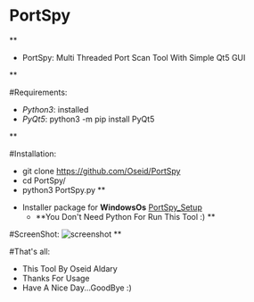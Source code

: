 # PortSpy

**
- PortSpy: Multi Threaded Port Scan Tool With Simple Qt5 GUI

**

#Requirements:
   - *Python3*: installed
   - *PyQt5*: python3 -m pip install PyQt5

**

#Installation:
  - git clone https://github.com/Oseid/PortSpy
  - cd PortSpy/
  - python3 PortSpy.py
**
  * Installer package for **WindowsOs** [PortSpy_Setup](https://github.com/Oseid/PortSpy/PortSpy_Setup.exe)
    - **You Don't Need Python For Run This Tool :) 
**

#ScreenShot:
  ![screenshot](https://user-images.githubusercontent.com/29546157/68063454-cb664e00-fd19-11e9-99e5-d53680c9a0e0.PNG)
**

#That's all:
   * This Tool By Oseid Aldary
   * Thanks For Usage
   * Have A Nice Day...GoodBye :)
